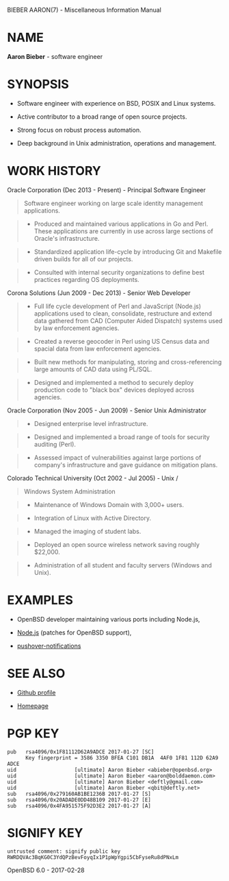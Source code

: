 BIEBER&#160;AARON(7) - Miscellaneous Information Manual

# NAME

**Aaron Bieber** - software engineer

# SYNOPSIS

*	Software engineer with experience on BSD, POSIX and Linux systems.

*	Active contributor to a broad range of open source projects.

*	Strong focus on robust process automation.

*	Deep background in Unix administration, operations and management.

# WORK HISTORY

Oracle Corporation (Dec 2013 - Present) - Principal Software Engineer

>Software engineer working on large scale identity management applications.

>*	Produced and maintained various applications in Go and Perl.
>	These applications are currently in use across large sections of Oracle's
>	infrastructure.

>*	Standardized application life-cycle by introducing Git and Makefile
>	driven builds for all of our projects.

>*	Consulted with internal security organizations to define best
>	practices regarding OS deployments.

Corona Solutions (Jun 2009 - Dec 2013) - Senior Web Developer

>*	Full life cycle development of Perl and JavaScript (Node.js)
>	applications used to clean, consolidate, restructure and extend data
>	gathered from CAD (Computer Aided Dispatch) systems used by law
>	enforcement agencies.

>*	Created a reverse geocoder in Perl using US Census data and spacial
>	data from law enforcement agencies.

>*	Built new methods for manipulating, storing and cross-referencing
>	large amounts of CAD data using PL/SQL.

>*	Designed and implemented a method to securely deploy production code to
>	"black box" devices deployed across agencies.

Oracle Corporation (Nov 2005 - Jun 2009) - Senior Unix Administrator

>*	Designed enterprise level infrastructure.

>*	Designed and implemented a broad range of tools for security auditing (Perl).

>*	Assessed impact of vulnerabilities against large portions of company's
>	infrastructure and gave guidance on mitigation plans.

Colorado Technical University (Oct 2002 - Jul 2005) - Unix /

>Windows System Administration

>*	Maintenance of Windows Domain with 3,000+ users.

>*	Integration of Linux with Active Directory.

>*	Managed the imaging of student labs.

>*	Deployed an open source wireless network saving roughly $22,000.

>*	Administration of all student and faculty servers (Windows and Unix).

# EXAMPLES

*	OpenBSD developer maintaining various ports including Node.js,

*	[Node.js](https://github.com/nodejs/node/blob/master/AUTHORS)
	(patches for OpenBSD support),

*	[pushover-notifications](https://www.npmjs.com/package/pushover-notifications)

# SEE ALSO

*	[Github profile](https://github.com/qbit)

*	[Homepage](https://deftly.net)

# PGP KEY

	pub   rsa4096/0x1F81112D62A9ADCE 2017-01-27 [SC]
	      Key fingerprint = 3586 3350 BFEA C101 DB1A  4AF0 1F81 112D 62A9 ADCE
	uid                   [ultimate] Aaron Bieber <abieber@openbsd.org>
	uid                   [ultimate] Aaron Bieber <aaron@bolddaemon.com>
	uid                   [ultimate] Aaron Bieber <deftly@gmail.com>
	uid                   [ultimate] Aaron Bieber <qbit@deftly.net>
	sub   rsa4096/0x279160AB1BE1236B 2017-01-27 [S]
	sub   rsa4096/0x20ADADE0DD48B109 2017-01-27 [E]
	sub   rsa4096/0x4FA951575F92D3E2 2017-01-27 [A]

# SIGNIFY KEY

	untrusted comment: signify public key
	RWRDQVAc3BqKG0C3YdQPzBevFoyqIx1P1pWpYgpi5CbFyseRu8dPNxLm

OpenBSD 6.0 - 2017-02-28
